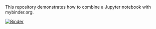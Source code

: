 This repository demonstrates how to combine a Jupyter notebook with mybinder.org.

[![Binder](https://mybinder.org/badge_logo.svg)](https://mybinder.org/v2/gh/BYUBioinformatics/Reproducibility_Demo/master?filepath=index.ipynb)
